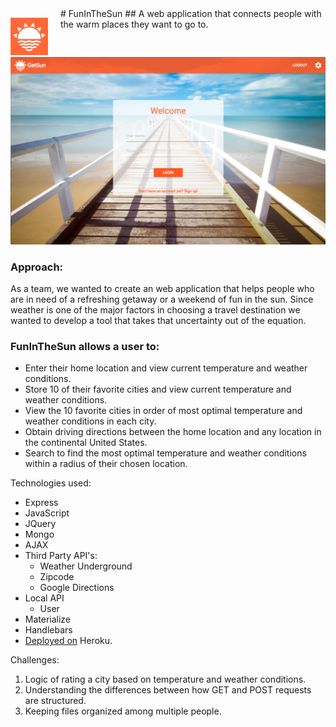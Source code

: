 


<div style="float: left; margin-top: 15px; margin-right: 20px">
<img src="public/images/getsun_large.png" width= "60px">
</div>
# FunInTheSun
## A web application that connects people with the warm places they want to go to.

![FunInTheSun_LogIn](readme_files/funinthesun_login.png)



### Approach:
As a team, we wanted to create an web application that helps people who are in need of a refreshing getaway or a weekend of fun in the sun.  Since weather is one of the major factors in choosing a travel destination we wanted to develop a tool that takes that uncertainty out of the equation.

### FunInTheSun allows a user to:
* Enter their home location and view current temperature and weather conditions.
* Store 10 of their favorite cities and view current temperature and weather conditions.
* View the 10 favorite cities in order of most optimal temperature and weather conditions in each             city.
* Obtain driving directions between the home location and any location in the continental United States.
* Search to find the most optimal temperature and weather conditions within a radius of their chosen location.


Technologies used:
* Express
* JavaScript
* JQuery
* Mongo
* AJAX
* Third Party API's:
    * Weather Underground
    * Zipcode
    * Google Directions
* Local API
    * User
* Materialize
* Handlebars
* [Deployed on](http://funinthesun.herokuapp.com/) Heroku.

Challenges:
1. Logic of rating a city based on temperature and weather conditions.
1. Understanding the differences between how GET and POST requests are structured.
1. Keeping files organized among multiple people.


<!-- Explanations of the technologies used
Screenshots of the consumer application in action
A couple paragraphs about the general approach you took
Installation instructions for any dependencies
Link to your wireframes – sketches of major views / interfaces in your application
Descriptions of any unsolved problems or major hurdles your team had to overcome -->
